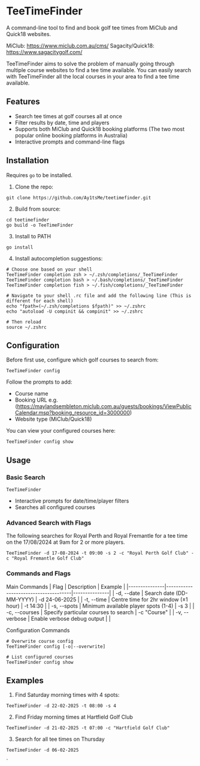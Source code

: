 # TeeTimeFinder

A command-line tool to find and book golf tee times from MiClub and Quick18 websites.

MiClub: https://www.miclub.com.au/cms/
Sagacity/Quick18: https://www.sagacitygolf.com/

TeeTimeFinder aims to solve the problem of manually going through multiple course websites to find a tee time available. You can easily search with TeeTimeFinder all the local courses in your area to find a tee time available.

## Features
- Search tee times at golf courses all at once
- Filter results by date, time and players
- Supports both MiClub and Quick18 booking platforms (The two most popular online booking platforms in Australia)
- Interactive prompts and command-line flags 

## Installation
Requires `go` to be installed.

1. Clone the repo:

``` shell
git clone https://github.com/Ay1tsMe/teetimefinder.git
```

2. Build from source:

``` shell
cd teetimefinder
go build -o TeeTimeFinder
```

3. Install to PATH

``` shell
go install
```

4. Install autocompletion suggestions:

``` shell
# Choose one based on your shell
TeeTimeFinder completion zsh > ~/.zsh/completions/_TeeTimeFinder
TeeTimeFinder completion bash > ~/.bash/completions/_TeeTimeFinder
TeeTimeFinder completion fish > ~/.fish/completions/_TeeTimeFinder

# Navigate to your shell .rc file and add the following line (This is different for each shell)
echo "fpath=(~/.zsh/completions $fpath)" >> ~/.zshrc
echo "autoload -U compinit && compinit" >> ~/.zshrc

# Then reload
source ~/.zshrc
```

## Configuration
Before first use, configure which golf courses to search from:

``` shell
TeeTimeFinder config
```
Follow the prompts to add:
- Course name
- Booking URL e.g. (https://maylandsembleton.miclub.com.au/guests/bookings/ViewPublicCalendar.msp?booking_resource_id=3000000) 
- Website type (MiClub/Quick18)

You can view your configured courses here:

``` shell
TeeTimeFinder config show
```

## Usage

### Basic Search

``` shell
TeeTimeFinder
```
- Interactive prompts for date/time/player filters
- Searches all configured courses

### Advanced Search with Flags

The following searches for Royal Perth and Royal Fremantle for a tee time on the 17/08/2024 at 9am for 2 or more players.

``` shell
TeeTimeFinder -d 17-08-2024 -t 09:00 -s 2 -c "Royal Perth Golf Club" -c "Royal Fremantle Golf Club"
```

### Commands and Flags
Main Commands
| Flag          | Description                          | Example       |
|---------------|--------------------------------------|---------------|
| -d, --date    | Search date (DD-MM-YYYY)             | -d 24-06-2025 |
| -t, --time    | Centre time for 2hr window (±1 hour) | -t 14:30      |
| -s, --spots   | Minimum available player spots (1-4) | -s 3          |
| -c, --courses | Specify particular courses to search | -c "Course"   |
| -v, --verbose | Enable verbose debug output          |               |

Configuration Commands

``` shell
# Overwrite course config
TeeTimeFinder config [-o|--overwrite]

# List configured courses
TeeTimeFinder config show
```

## Examples
1. Find Saturday morning times with 4 spots:

``` shell
TeeTimeFinder -d 22-02-2025 -t 08:00 -s 4
```

2. Find Friday morning times at Hartfield Golf Club

``` shell
TeeTimeFinder -d 21-02-2025 -t 07:00 -c "Hartfield Golf Club"
```

3. Search for all tee times on Thursday

``` shell
TeeTimeFinder -d 06-02-2025
```

`
